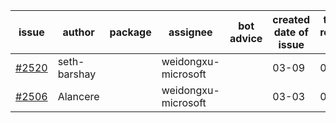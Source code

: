 | issue | author | package | assignee | bot advice | created date of issue | target release date | date from target |
| ------ | ------ | ------ | ------ | ------ | ------ | ------ | :-----: |
| [#2520](https://github.com/Azure/sdk-release-request/issues/2520) | seth-barshay |  | weidongxu-microsoft |  | 03-09 | 03-23 |  |
| [#2506](https://github.com/Azure/sdk-release-request/issues/2506) | Alancere |  | weidongxu-microsoft |  | 03-03 | 03-17 |  |
